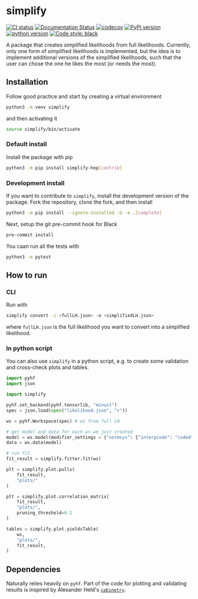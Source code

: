 # simplify

[![CI status](https://github.com/eschanet/simplify/workflows/CI/badge.svg)](https://github.com/eschanet/simplify/actions?query=workflow%3ACI)
[![Documentation Status](https://readthedocs.org/projects/simplify-hep/badge/?version=latest)](https://simplify-hep.readthedocs.io/en/latest/?badge=latest)
[![codecov](https://codecov.io/gh/eschanet/simplify/branch/master/graph/badge.svg)](https://codecov.io/gh/eschanet/simplify)
[![PyPI version](https://badge.fury.io/py/simplify-hep.svg)](https://badge.fury.io/py/simplify-hep)
[![python version](https://img.shields.io/pypi/pyversions/simplify-hep.svg)](https://pypi.org/project/simplify-hep/)
[![Code style: black](https://img.shields.io/badge/code%20style-black-000000.svg)](https://github.com/psf/black)

A package that creates simplified likelihoods from full likelihoods. Currently, only one form of simplified likelihoods is implemented, but the idea is to implement additional versions of the simplified likelihoods, such that the user can chose the one he likes the most (or needs the most).

## Installation

Follow good practice and start by creating a virtual environment

```sh
python3 -m venv simplify
```

and then activating it

```sh
source simplify/bin/activate
```

### Default install

Install the package with pip

```sh
python3 -m pip install simplify-hep[contrib]
```

### Development install

If you want to contribute to `simplify`, install the development version of the package. Fork the repository, clone the fork, and then install

```sh
python3 -m pip install --ignore-installed -U -e .[complete]
```

Next, setup the git pre-commit hook for Black

```sh
pre-commit install
```

You caan run all the tests with

```sh
python3 -m pytest
```

## How to run

### CLI

Run with

```sh
simplify convert -i <fullLH.json> -o <simplifiedLH.json>
```

where `fullLH.json` is the full likelihood you want to convert into a simplified likelihood.

### In python script

You can also use `simplify` in a python script, e.g. to create some validation and cross-check plots and tables.

```py
import pyhf
import json

import simplify

pyhf.set_backend(pyhf.tensorlib, "minuit")
spec = json.load(open("likelihood.json", "r"))

ws = pyhf.Workspace(spec) # ws from full LH

# get model and data for each ws we just created
model = ws.model(modifier_settings = {"normsys": {"interpcode": "code4"},"histosys": {"interpcode": "code4p"},})
data = ws.data(model)

# run fit
fit_result = simplify.fitter.fit(ws)

plt = simplify.plot.pulls(
    fit_result,
    "plots/"
)

plt = simplify.plot.correlation_matrix(
    fit_result,
    "plots/",
    pruning_threshold=0.1
)

tables = simplify.plot.yieldsTable(
    ws,
    "plots/",
    fit_result,
)
```

## Dependencies

Naturally relies heavily on `pyhf`. Part of the code for plotting and validating results is inspired by Alexander Held's [`cabinetry`](https://github.com/alexander-held/cabinetry/).
